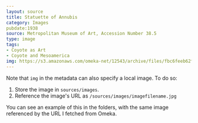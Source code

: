 ```yaml
---
layout: source
title: Statuette of Annubis
category: Images
pubdate:1938
source: Metropolitan Museum of Art, Accession Number 38.5
type: image
tags:
- Coyote as Art
- Coyote and Mesoamerica
img: https://s3.amazonaws.com/omeka-net/12543/archive/files/fbc6feeb62fa6217422c2256566a8033.jpg?AWSAccessKeyId=AKIAI3ATG3OSQLO5HGKA&Expires=1438823447&Signature=APtGANop%2FTt7j12vqJoowO8tMBs%3D
---
```


Note that `img` in the metadata can also specify a local image. To do so:

1. Store the image in `sources/images`.
2. Reference the image's URL as `/sources/images/imagefilename.jpg`

You can see an example of this in the folders, with the same image referenced by the URL I fetched from Omeka.
